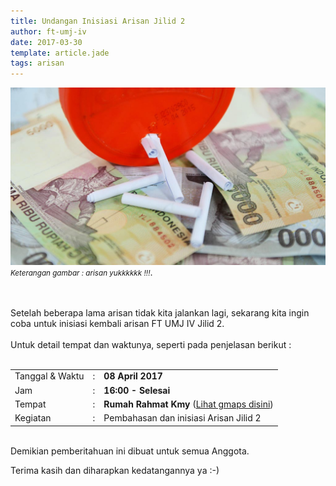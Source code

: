 ```yaml
---
title: Undangan Inisiasi Arisan Jilid 2
author: ft-umj-iv
date: 2017-03-30
template: article.jade
tags: arisan
---
```


![Arisan Yuk](arisan.jpg)
<small>_Keterangan gambar : arisan yukkkkkk !!!_</small>.


<br/>
<br/>
Setelah beberapa lama arisan tidak kita jalankan lagi, sekarang kita ingin coba untuk inisiasi kembali arisan FT UMJ IV Jilid 2.
<br/><br/>
Untuk detail tempat dan waktunya, seperti pada penjelasan berikut :
<br/><br/>

<span class="more"></span>

|					| 	|	|
|------------------	|---|---|
| Tanggal & Waktu 	| : | **08 April 2017** |
| Jam				| : | **16:00 - Selesai** |
| Tempat 			| : | **Rumah Rahmat Kmy** ([Lihat gmaps disini](https://goo.gl/maps/sLRL3Sh616r)) |
| Kegiatan	 		| : | Pembahasan dan inisiasi Arisan Jilid 2 |

<br/>
Demikian pemberitahuan ini dibuat untuk semua Anggota.
<br/>

Terima kasih dan diharapkan kedatangannya ya :-)


